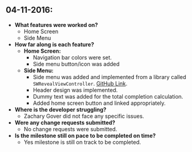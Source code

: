 **04-11-2016:**
--------------------------------
- **What features were worked on?**
	- Home Screen
	- Side Menu
- **How far along is each feature?**
	- **Home Screen:**
		- Navigation bar colors were set.
		- Side menu button/icon was added
	- **Side Menu:**
		- Side menu was added and implemented from a library called `SWRevealViewController`. [GitHub Link](https://github.com/John-Lluch/SWRevealViewController).
		- Header design was implemented.
		- Dummy text was added for the total completion calculation.
		- Added home screen button and linked appropriately.
- **Where is the developer struggling?**
	- Zachary Gover did not face any specific issues.
- **Were any change requests submitted?**
	- No change requests were submitted.
- **Is the milestone still on pace to be completed on time?**
	- Yes milestone is still on track to be completed.